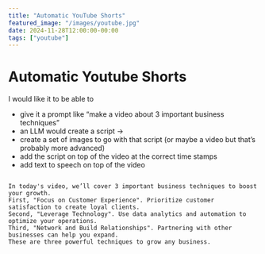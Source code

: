 ```yaml
---
title: "Automatic YouTube Shorts"
featured_image: "/images/youtube.jpg"
date: 2024-11-28T12:00:00-00:00
tags: ["youtube"]
---
```


# Automatic Youtube Shorts

I would like it to be able to 
- give it a prompt like “make a video about 3 important business techniques” 
- an LLM would create a script -> 
- create a set of images to go with that script (or maybe a video but that’s probably more advanced) 
- add the script on top of the video at the correct time stamps 
- add text to speech on top of the video


```{python}

In today's video, we’ll cover 3 important business techniques to boost your growth. 
First, "Focus on Customer Experience". Prioritize customer satisfaction to create loyal clients. 
Second, "Leverage Technology". Use data analytics and automation to optimize your operations.
Third, "Network and Build Relationships". Partnering with other businesses can help you expand.
These are three powerful techniques to grow any business.


```